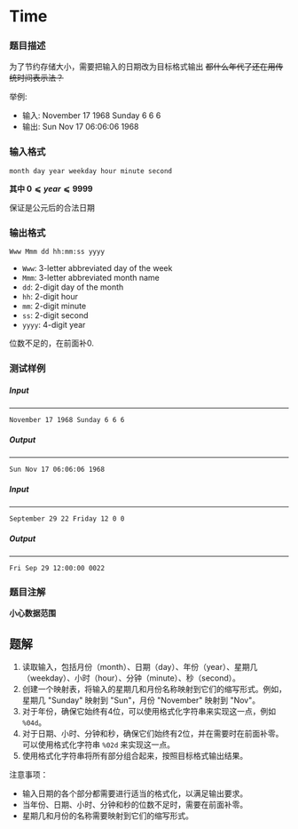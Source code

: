 # Time

### 题目描述

为了节约存储大小，需要把输入的日期改为目标格式输出 ~~都什么年代了还在用传统时间表示法？~~

举例:

- 输入: November 17 1968 Sunday 6 6 6
- 输出: Sun Nov 17 06:06:06 1968

### 输入格式

```
month day year weekday hour minute second
```

**其中 $0⩽ year ⩽9999$**

保证是公元后的合法日期

### 输出格式

```
Www Mmm dd hh:mm:ss yyyy
```

- `Www`: 3-letter abbreviated day of the week
- `Mmm`: 3-letter abbreviated month name
- `dd`: 2-digit day of the month
- `hh`: 2-digit hour
- `mm`: 2-digit minute
- `ss`: 2-digit second
- `yyyy`: 4-digit year

位数不足的，在前面补0.

### 测试样例

##### Input

------

```
November 17 1968 Sunday 6 6 6
```

##### Output

------

```
Sun Nov 17 06:06:06 1968
```

##### Input

------

```
September 29 22 Friday 12 0 0
```

##### Output

------

```
Fri Sep 29 12:00:00 0022
```

### 题目注解

**小心数据范围**



## 题解

1. 读取输入，包括月份（month）、日期（day）、年份（year）、星期几（weekday）、小时（hour）、分钟（minute）、秒（second）。
2. 创建一个映射表，将输入的星期几和月份名称映射到它们的缩写形式。例如，星期几 "Sunday" 映射到 "Sun"，月份 "November" 映射到 "Nov"。
3. 对于年份，确保它始终有4位，可以使用格式化字符串来实现这一点，例如 `%04d`。
4. 对于日期、小时、分钟和秒，确保它们始终有2位，并在需要时在前面补零。可以使用格式化字符串 `%02d` 来实现这一点。
5. 使用格式化字符串将所有部分组合起来，按照目标格式输出结果。

注意事项：

- 输入日期的各个部分都需要进行适当的格式化，以满足输出要求。
- 当年份、日期、小时、分钟和秒的位数不足时，需要在前面补零。
- 星期几和月份的名称需要映射到它们的缩写形式。